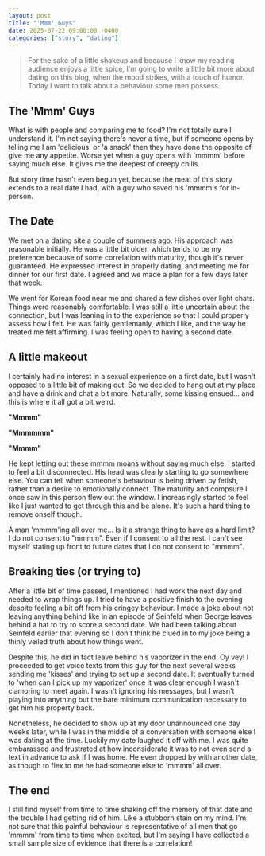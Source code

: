 ```yaml
---
layout: post
title: "'Mmm' Guys"
date: 2025-07-22 09:00:00 -0400
categories: ["story", "dating"]
---
```


> For the sake of a little shakeup and because I know my reading audience enjoys a little spice, I'm going to write a little bit more about dating on this blog, when the mood strikes, with a touch of humor. Today I want to talk about a behaviour some men possess.

## The 'Mmm' Guys

What is with people and comparing me to food? I'm not totally sure I understand it. I'm not saying there's never a time, but if someone opens by telling me I am 'delicious' or 'a snack' then they have done the opposite of give me any appetite. Worse yet when a guy opens with 'mmmm' before saying much else. It gives me the deepest of creepy chills.

But story time hasn't even begun yet, because the meat of this story extends to a real date I had, with a guy who saved his 'mmmm's for in-person.

## The Date

We met on a dating site a couple of summers ago. His approach was reasonable initially.  He was a little bit older, which tends to be my preference because of some correlation with maturity, though it's never guaranteed. He expressed interest in properly dating, and meeting me for dinner for our first date. I agreed and we made a plan for a few days later that week.

We went for Korean food near me and shared a few dishes over light chats. Things were reasonably comfortable. I was still a little uncertain about the connection, but I was leaning in to the experience so that I could properly assess how I felt. He was fairly gentlemanly, which I like, and the way he treated me felt affirming. I was feeling open to having a second date.

## A little makeout

I certainly had no interest in a sexual experience on a first date, but I wasn't opposed to a little bit of making out. So we decided to hang out at my place and have a drink and chat a bit more. Naturally, some kissing ensued... and this is where it all got a bit weird.

**"Mmmm"**

**"Mmmmmm"**

**"Mmmm"**

He kept letting out these mmmm moans without saying much else. I started to feel a bit disconnected. His head was clearly starting to go somewhere else. You can tell when someone's behaviour is being driven by fetish, rather than a desire to emotionally connect. The maturity and compsure I once saw in this person flew out the window. I increasingly started to feel like I just wanted to get through this and be alone. It's such a hard thing to remove onself though.

A man 'mmmm'ing all over me... Is it a strange thing to have as a hard limit? I do not consent to "mmmm". Even if I consent to all the rest. I can't see myself stating up front to future dates that I do not consent to "mmmm".

## Breaking ties (or trying to)

After a little bit of time passed, I mentioned I had work the next day and needed to wrap things up. I tried to have a positive finish to the evening despite feeling a bit off from his cringey behaviour. I made a joke about not leaving anything behind like in  an episode of Seinfeld when George leaves behind a hat to try to score a second date. We had been talking about Seinfeld earlier that evening so I don't think he clued in to my joke being a thinly veiled truth about how things went.

Despite this, he did in fact leave behind his vaporizer in the end. Oy vey! I proceeded to get voice texts from this guy for the next several weeks sending me 'kisses' and trying to set up a second date. It eventually turned to 'when can I pick up my vaporizer' once it was clear enough I wasn't clamoring to meet again. I wasn't ignoring his messages, but I wasn't playing into anything but the bare minimum communication necessary to get him his property back.

Nonetheless, he decided to show up at my door unannounced one day weeks later, while I was in the middle of a conversation with someone else I was dating at the time. Luckily my date laughed it off with me. I was quite embarassed and frustrated at how inconsiderate it was to not even send a text in advance to ask if I was home. He even dropped by with another date, as though to flex to me he had someone else to 'mmmm' all over.

## The end

I still find myself from time to time shaking off the memory of that date and the trouble I had getting rid of him. Like a stubborn stain on my mind. I'm not sure that this painful behaviour is representative of all men that go 'mmmm' from time to time when excited, but I'm saying I have collected a small sample size of evidence that there is a correlation!